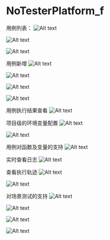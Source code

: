 # NoTesterPlatform_f

用例列表：
![Alt text](https://github.com/xzh666/NoTesterPlatform_f/raw/master/Screenshots/用例管理-列表1.png)

![Alt text](https://github.com/xzh666/NoTesterPlatform_f/raw/master/Screenshots/用例管理-列表2.png)

![Alt text](https://github.com/xzh666/NoTesterPlatform_f/raw/master/Screenshots/用例管理-列表3.png)

用例新增
![Alt text](https://github.com/xzh666/NoTesterPlatform_f/raw/master/Screenshots/用例管理-新增1.png)

![Alt text](https://github.com/xzh666/NoTesterPlatform_f/raw/master/Screenshots/用例管理-新增2.png)

![Alt text](https://github.com/xzh666/NoTesterPlatform_f/raw/master/Screenshots/用例管理-新增3.png)

![Alt text](https://github.com/xzh666/NoTesterPlatform_f/raw/master/Screenshots/用例管理-新增4.png)


用例执行结果查看
![Alt text](https://github.com/xzh666/NoTesterPlatform_f/raw/master/Screenshots/用例管理-查看用例结果详情.png)


项目级的环境变量配置
![Alt text](https://github.com/xzh666/NoTesterPlatform_f/raw/master/Screenshots/用例管理-环境变量配置1.png)

![Alt text](https://github.com/xzh666/NoTesterPlatform_f/raw/master/Screenshots/用例管理-环境变量配置2.png)


用例对函数及变量的支持
![Alt text](https://github.com/xzh666/NoTesterPlatform_f/raw/master/Screenshots/用例管理-对函数及变量的支持.png)


实时查看日志
![Alt text](https://github.com/xzh666/NoTesterPlatform_f/raw/master/Screenshots/查看日志.png)


查看执行轨迹
![Alt text](https://github.com/xzh666/NoTesterPlatform_f/raw/master/Screenshots/执行轨迹1.png)

![Alt text](https://github.com/xzh666/NoTesterPlatform_f/raw/master/Screenshots/执行轨迹2.png)



对场景测试的支持
![Alt text](https://github.com/xzh666/NoTesterPlatform_f/raw/master/Screenshots/场景测试1.png)


![Alt text](https://github.com/xzh666/NoTesterPlatform_f/raw/master/Screenshots/场景测试2.png)


![Alt text](https://github.com/xzh666/NoTesterPlatform_f/raw/master/Screenshots/场景测试3.png)

![Alt text](https://github.com/xzh666/NoTesterPlatform_f/raw/master/Screenshots/场景列表.png)








